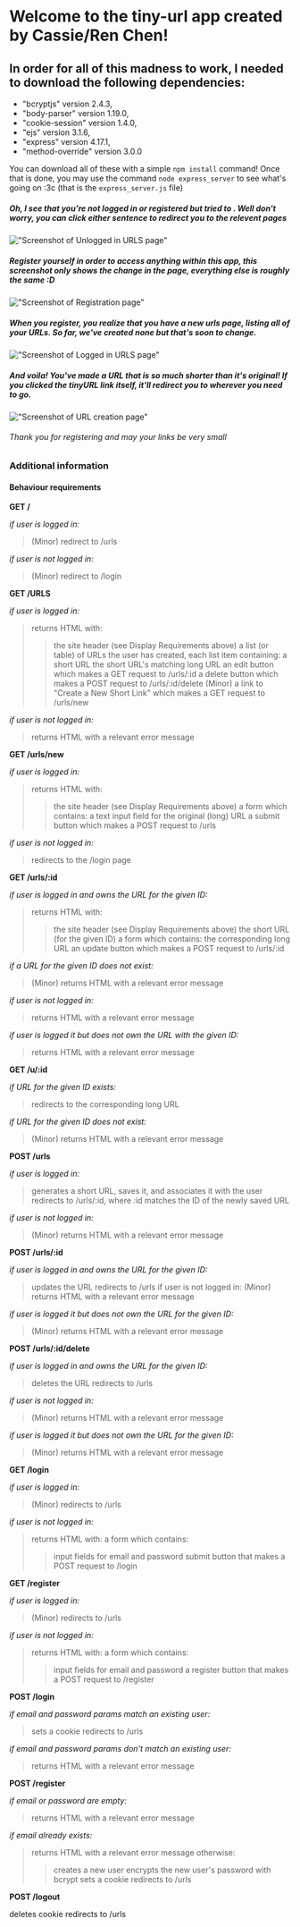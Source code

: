 # Welcome to the tiny-url app created by Cassie/Ren Chen! #

## In order for all of this madness to work, I needed to download the following dependencies: ##
* "bcryptjs" version 2.4.3,
* "body-parser" version 1.19.0,
* "cookie-session" version 1.4.0,
* "ejs" version 3.1.6,
* "express" version 4.17.1,
* "method-override" version 3.0.0

You can download all of these with a simple ``` npm install ``` command!
Once that is done, you may use the command ```node express_server``` to see what's going on :3c
(that is the ```express_server.js``` file)

##### Oh, I see that you're not logged in or registered but tried to . Well don't worry, you can click either sentence to redirect you to the relevent pages #####

 !["Screenshot of Unlogged in URLS page"](https://github.com/ShurenKai/tinyapp/blob/master/docs/urlsPageUnloggedInUPDATED.png?raw=true)

##### Register yourself in order to access anything within this app, this screenshot only shows the change in the page, everything else is roughly the same :D #####

!["Screenshot of Registration page"](https://github.com/ShurenKai/tinyapp/blob/master/docs/registration.png?raw=true)

##### When you register, you realize that you have a new urls page, listing all of your URLs. So far, we've created none but that's soon to change. #####

!["Screenshot of Logged in URLS page"](https://github.com/ShurenKai/tinyapp/blob/master/docs/URLsPageLoggedIn.png?raw=true)

##### And voila! You've made a URL that is so much shorter than it's original! If you clicked the tinyURL link itself, it'll redirect you to wherever you need to go. #####

!["Screenshot of URL creation page"](https://github.com/ShurenKai/tinyapp/blob/master/docs/URLCreationAndEditing.png?raw=true)

###### Thank you for registering and may your links be very small ######

### Additional information ###
#### Behaviour requirements ####

**GET /**

*if user is logged in:*
>(Minor) redirect to /urls

*if user is not logged in:*
>(Minor) redirect to /login

**GET /URLS**

*if user is logged in:*
>returns HTML with:
>>the site header (see Display Requirements above)
>>a list (or table) of URLs the user has created, each list item containing:
>>a short URL
>>the short URL's matching long URL
>>an edit button which makes a GET request to /urls/:id
>>a delete button which makes a POST request to /urls/:id/delete
>>(Minor) a link to "Create a New Short Link" which makes a GET request to /urls/new

*if user is not logged in:*
>returns HTML with a relevant error message

**GET /urls/new**

*if user is logged in:*
>returns HTML with:
>>the site header (see Display Requirements above)
>a form which contains:
>>a text input field for the original (long) URL
>>a submit button which makes a POST request to /urls

*if user is not logged in:*
>redirects to the /login page

**GET /urls/:id**

*if user is logged in and owns the URL for the given ID:*
>returns HTML with:
>>the site header (see Display Requirements above)
>>the short URL (for the given ID)
>a form which contains:
>>the corresponding long URL
>>an update button which makes a POST request to /urls/:id

*if a URL for the given ID does not exist:*
>(Minor) returns HTML with a relevant error message

*if user is not logged in:*
>returns HTML with a relevant error message

*if user is logged it but does not own the URL with the given ID:*
>returns HTML with a relevant error message

**GET /u/:id**

*if URL for the given ID exists:*
>redirects to the corresponding long URL

*if URL for the given ID does not exist:*
>(Minor) returns HTML with a relevant error message

**POST /urls**

*if user is logged in:*
>generates a short URL, saves it, and associates it with the user
redirects to /urls/:id, where :id matches the ID of the newly saved URL

*if user is not logged in:*
>(Minor) returns HTML with a relevant error message

**POST /urls/:id**

*if user is logged in and owns the URL for the given ID:*
>updates the URL
>redirects to /urls
>if user is not logged in:
>(Minor) returns HTML with a relevant error message

*if user is logged it but does not own the URL for the given ID:*
>(Minor) returns HTML with a relevant error message

**POST /urls/:id/delete**

*if user is logged in and owns the URL for the given ID:*
>deletes the URL
>redirects to /urls

*if user is not logged in:*
>(Minor) returns HTML with a relevant error message

*if user is logged it but does not own the URL for the given ID:*
>(Minor) returns HTML with a relevant error message

**GET /login**

*if user is logged in:*
>(Minor) redirects to /urls

*if user is not logged in:*
>returns HTML with:
>a form which contains:
>>input fields for email and password
>>submit button that makes a POST request to /login

**GET /register**

*if user is logged in:*
>(Minor) redirects to /urls

*if user is not logged in:*
>returns HTML with:
>a form which contains:
>>input fields for email and password
>>a register button that makes a POST request to /register

**POST /login**

*if email and password params match an existing user:*
>sets a cookie
>redirects to /urls

*if email and password params don't match an existing user:*
>returns HTML with a relevant error message

**POST /register**

*if email or password are empty:*
>returns HTML with a relevant error message

*if email already exists:*
>returns HTML with a relevant error message
>otherwise:
>>creates a new user
>>encrypts the new user's password with bcrypt
>>sets a cookie
>>redirects to /urls

**POST /logout**

deletes cookie
redirects to /urls